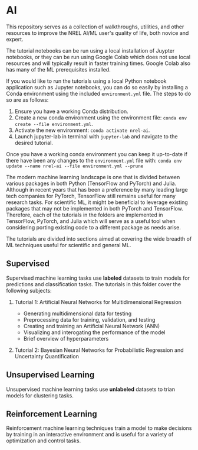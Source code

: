 # AI


This repository serves as a collection of walkthroughs, utilities, and other resources to improve the NREL AI/ML user's quality of life, both novice and expert.

The tutorial notebooks can be run using a local installation of Juypter notebooks, or they can be run using Google Colab which does not use local resources and will typically result in faster training times. Google Colab also has many of the ML prerequisites installed.

If you would like to run the tutorials using a local Python notebook application such as Jupyter notebooks, you can do so easily by installing a Conda environment using the included `environment.yml` file. The steps to do so are as follows:

1. Ensure you have a working Conda distribution.
2. Create a new conda environment using the environment file: `conda env create --file environment.yml`.
3. Activate the new environment: `conda activate nrel-ai`.
4. Launch jupyter-lab in terminal with `jupyter-lab` and navigate to the desired tutorial.

Once you have a working conda environment you can keep it up-to-date if there have been any changes to the `environment.yml` file with: `conda env update --name nrel-ai --file environment.yml --prune`

The modern machine learning landscape is one that is divided between various packages in both Python (TensorFlow and PyTorch) and Julia. Although in recent years that has been a preference by many leading large tech companies for PyTorch, TensorFlow still remains useful for many research tasks. For scientific ML, it might be beneficial to leverage existing packages that may not be implemented in both PyTorch and TensorFlow. Therefore, each of the tutorials in the folders are implemented in TensorFlow, PyTorch, and Julia which will serve as a useful tool when considering porting existing code to a different package as needs arise.

The tutorials are divided into sections aimed at covering the wide breadth of ML techniques useful for scientific and general ML.


## Supervised

Supervised machine learning tasks use **labeled** datasets to train models for predictions and classification tasks. The tutorials in this folder cover the following subjects:

1. Tutorial 1: Artificial Neural Networks for Multidimensional Regression
    * Generating multidimensional data for testing
    * Preprocessing data for training, validation, and testing
    * Creating and training an Artificial Neural Network (ANN)
    * Visualizing and interogating the performance of the model
    * Brief overview of hyperparameters

2. Tutorial 2: Bayesian Neural Networks for Probabilistic Regression and Uncertainty Quantification


## Unsupervised Learning

Unsupervised machine learning tasks use **unlabeled** datasets to trian models for clustering tasks.


## Reinforcement Learning

Reinforcement machine learning techniques train a model to make decisions by training in an interactive environment and is useful for a variety of optimization and control tasks.